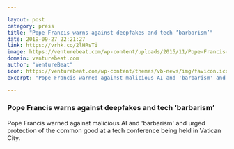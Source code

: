 ```yaml
---

layout: post
category: press
title: "Pope Francis warns against deepfakes and tech ‘barbarism’"
date: 2019-09-27 22:21:27
link: https://vrhk.co/2lHRsTi
image: https://venturebeat.com/wp-content/uploads/2015/11/Pope-Francis-.jpg?w=1200&strip=all
domain: venturebeat.com
author: "VentureBeat"
icon: https://venturebeat.com/wp-content/themes/vb-news/img/favicon.ico
excerpt: "Pope Francis warned against malicious AI and 'barbarism' and urged protection of the common good at a tech conference being held in Vatican City."

---
```


### Pope Francis warns against deepfakes and tech ‘barbarism’

Pope Francis warned against malicious AI and 'barbarism' and urged protection of the common good at a tech conference being held in Vatican City.